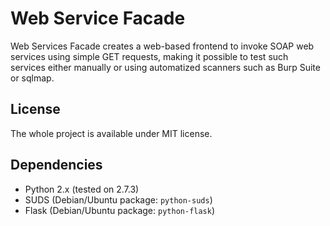 Web Service Facade
==================

Web Services Facade creates a web-based frontend to invoke SOAP web services
using simple GET requests, making it possible to test such services either
manually or using automatized scanners such as Burp Suite or sqlmap.

License
-------

The whole project is available under MIT license.

Dependencies
------------

 - Python 2.x (tested on 2.7.3)
 - SUDS (Debian/Ubuntu package: `python-suds`)
 - Flask (Debian/Ubuntu package: `python-flask`)
